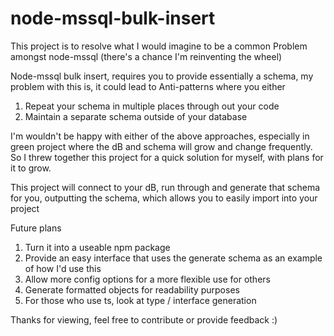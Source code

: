 # node-mssql-bulk-insert

This project is to resolve what I would imagine to be a common
Problem amongst node-mssql (there's a chance I'm reinventing the wheel)

Node-mssql bulk insert, requires you to provide essentially a schema, 
my problem with this is, it could lead to Anti-patterns where you either
1. Repeat your schema in multiple places through out your code
2. Maintain a separate schema outside of your database

I'm wouldn't be happy with either of the above approaches, especially in green project where the dB and schema will grow and change frequently.
So I threw together this project for a quick solution for myself, with plans for it to grow.

This project will connect to your dB, run through and generate that schema for you, 
outputting the schema, which allows you to easily import into your project

Future plans 
1. Turn it into a useable npm package
2. Provide an easy interface that uses the generate schema as an example of how I'd use this
3. Allow more config options for a more flexible use for others
4. Generate formatted objects for readability purposes
5. For those who use ts, look at type / interface generation 

Thanks for viewing, feel free to contribute or provide feedback :)
